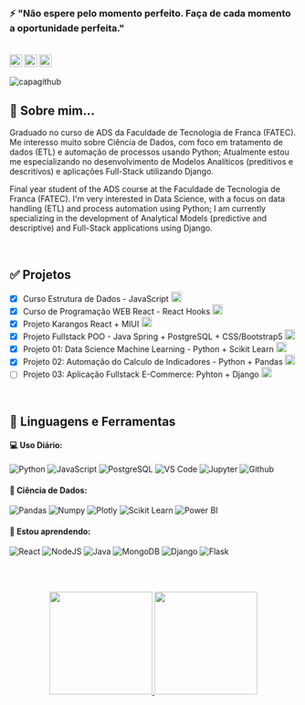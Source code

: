 ### ⚡ "Não espere pelo momento perfeito. Faça de cada momento a oportunidade perfeita." <br></br>
<a href="https://discord.gg/wagxzStdcR" target="_blank"><img src="https://img.shields.io/badge/Discord-7289DA?style=for-the-badge&logo=discord&logoColor=white" target="_blank" height="22"></a> 
  <a href = "mailto:hugomacielcesar@gmail.com"><img src="https://img.shields.io/badge/-Gmail-%23333?style=for-the-badge&logo=gmail&logoColor=red" target="_blank" height="22"></a>
  <a href="https://www.linkedin.com/in/hugo-cesar-7520851a3" target="_blank"><img src="https://img.shields.io/badge/-LinkedIn-%230077B5?style=for-the-badge&logo=linkedin&logoColor=white" target="_blank" height="22"></a> </br>
  </div>
  
![capagithub](https://user-images.githubusercontent.com/70041844/150693140-c7b6c78d-cc2f-4542-ae26-bbe034410920.jpg)

## 💬 Sobre mim...
  Graduado no curso de ADS da Faculdade de Tecnologia de Franca (FATEC). Me interesso muito sobre Ciência de Dados, com foco em tratamento de dados (ETL) e automação de processos usando Python; Atualmente estou me especializando no desenvolvimento de Modelos Analíticos (preditivos e descritivos) e aplicações Full-Stack utilizando Django.
  
  Final year student of the ADS course at the Faculdade de Tecnologia de Franca (FATEC). I'm very interested in Data Science, with a focus on data handling (ETL) and process automation using Python; I am currently specializing in the development of Analytical Models (predictive and descriptive) and Full-Stack applications using Django.
  
</br>

## ✅ Projetos 
  - [x] Curso Estrutura de Dados - JavaScript <img src="https://cdn.jsdelivr.net/gh/devicons/devicon/icons/javascript/javascript-original.svg" height="18" weight="30" />
  - [x] Curso de Programação WEB React - React Hooks <img src="https://cdn.jsdelivr.net/gh/devicons/devicon/icons/react/react-original.svg" height="18" weight="30" />
  - [x] Projeto Karangos React + MIUI <img src="https://cdn.jsdelivr.net/gh/devicons/devicon/icons/react/react-original.svg" height="18" weight="30" />
  - [x] Projeto Fullstack POO - Java Spring + PostgreSQL + CSS/Bootstrap5 <img src="https://cdn.jsdelivr.net/gh/devicons/devicon/icons/spring/spring-original.svg" height="18" weight="30" />
  - [X] Projeto 01: Data Science Machine Learning - Python + Scikit Learn <img src="https://cdn.jsdelivr.net/gh/devicons/devicon/icons/python/python-original.svg" height="18" weight="30" />
  - [X] Projeto 02: Automação do Calculo de Indicadores - Python + Pandas <img src="https://cdn.jsdelivr.net/gh/devicons/devicon/icons/python/python-original.svg" height="18" weight="30"/>
  - [ ] Projeto 03: Aplicação Fullstack E-Commerce: Pyhton + Django <img src="https://cdn.jsdelivr.net/gh/devicons/devicon/icons/python/python-original.svg" height="18" weight="30"/>

</br>

## :rocket: Linguagens e Ferramentas ##

#### 💻 Uso Diário:
![Python](https://img.shields.io/badge/-Pyhton-black?style=plastic&logo=python)
![JavaScript](https://img.shields.io/badge/-JavaScript-black?style=plastic&logo=javascript)
![PostgreSQL](https://img.shields.io/badge/-PostgreSQL-black?style=plastic&logo=PostgreSQL)
![VS Code](https://img.shields.io/badge/-VS%20Code-black?style=plastic&logo=visual-studio-code)
![Jupyter](https://img.shields.io/badge/-Jupyter-black?style=plastic&logo=Jupyter)
![Github](https://img.shields.io/badge/-Github-black?style=plastic&logo=Github)

#### 🎲 Ciência de Dados:
![Pandas](https://img.shields.io/badge/-Pandas-black?style=plastic&logo=Pandas)
![Numpy](https://img.shields.io/badge/-Numpy-black?style=plastic&logo=Numpy)
![Plotly](https://img.shields.io/badge/-Plotly-black?style=plastic&logo=Plotly)
![Scikit Learn](https://img.shields.io/badge/-Scikit%20Learn-black?style=plastic&logo=scikit-learn)
![Power BI](https://img.shields.io/badge/-Power%20BI-black?style=plastic&logo=Power-BI)


#### 🌱 Estou aprendendo:
![React](https://img.shields.io/badge/-React-black?style=plastic&logo=React)
![NodeJS](https://img.shields.io/badge/-Node%20JS-black?style=plastic&logo=Node-JS)
![Java](https://img.shields.io/badge/-Java-black?style=plastic&logo=Java)
![MongoDB](https://img.shields.io/badge/-MongoDB-black?style=plastic&logo=Mongodb)
![Django](https://img.shields.io/badge/-Django-black?style=plastic&logo=Django)
![Flask](https://img.shields.io/badge/-Flask-black?style=plastic&logo=Flask)

<br></br>
  
<div align="center">
  <a href="https://github.com/hugomacielads">
  <img height="180em" src="https://github-readme-stats.vercel.app/api?username=hugomacielads&show_icons=true&theme=dark&include_all_commits=true&count_private=true"/>
  <img height="180em" src="https://github-readme-stats.vercel.app/api/top-langs/?username=hugomacielads&layout=compact&langs_count=7&theme=dark"/>
</div>  
